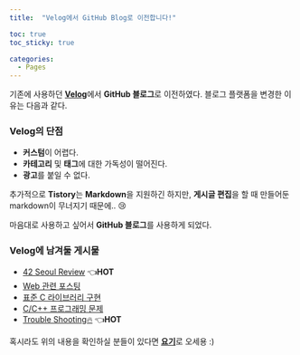 ```yaml
---
title:  "Velog에서 GitHub Blog로 이전합니다!"

toc: true
toc_sticky: true

categories:
  - Pages
---
```


기존에 사용하던 [**Velog**](https://velog.io/@m2nja201/posts)에서 **GitHub 블로그**로 이전하였다.
블로그 플랫폼을 변경한 이유는 다음과 같다.

### Velog의 단점
- **커스텀**이 어렵다.
- **카테고리** 및 **태그**에 대한 가독성이 떨어진다.
- **광고**를 붙일 수 없다.

추가적으로 **Tistory**는 **Markdown**을 지원하긴 하지만, **게시글 편집**을 할 때 만들어둔 markdown이 무너지기 때문에.. 😢

마음대로 사용하고 싶어서 **GitHub 블로그**를 사용하게 되었다.

### Velog에 남겨둘 게시물
- [42 Seoul Review](https://velog.io/@m2nja201/series/42SEOUL) 👈**HOT**
- [Web 관련 포스팅](https://velog.io/@m2nja201/series/WEB)
- [표준 C 라이브러리 구현](https://velog.io/@m2nja201/series/%ED%91%9C%EC%A4%80-C-%EB%9D%BC%EC%9D%B4%EB%B8%8C%EB%9F%AC%EB%A6%AC-ibc-%EA%B5%AC%ED%98%84)
- [C/C++ 프로그래밍 문제](https://velog.io/@m2nja201/series/programming-cc)
- [Trouble Shooting🔥](https://velog.io/@m2nja201/series/TroubleShooting) 👈**HOT**

혹시라도 위의 내용을 확인하실 분들이 있다면 [**요기**](https://velog.io/@m2nja201/posts)로 오세용 :)